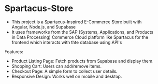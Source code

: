 # Spartacus-Store

- This project is a Spartacus-Inspired E-Commerce Store built with Angular, Node.js, and Supabase
- It uses frameworks from the SAP (Systems, Applications, and Products in Data Processing) Commerce Cloud platform like Spartacus for the frontend which interacts with thte database using API's

Features:
- Product Listing Page: Fetch products from Supabase and display them.
- Shopping Cart: Users can add/remove items.
- Checkout Page: A simple form to collect user details.
- Responsive Design: Works well on mobile and desktop.
